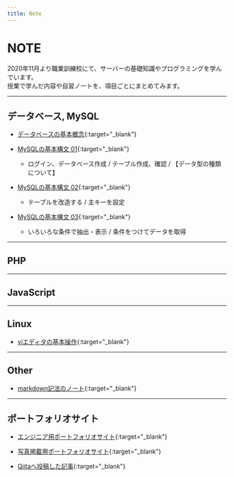 ```yaml
---
title: Note
---
```


# NOTE
2020年11月より職業訓練校にて、サーバーの基礎知識やプログラミングを学んでいます。  
授業で学んだ内容や自習ノートを、項目ごとにまとめてみます。  

---

## データベース, MySQL  
* [データベースの基本概念](note/database_01.md){:target="_blank"}  

* [MySQLの基本構文 01](note/mysql_01.md){:target="_blank"}  
  - ログイン、データベース作成 / テーブル作成、確認 / 【データ型の種類について】  

* [MySQLの基本構文 02](note/mysql_02.md){:target="_blank"}  
  - テーブルを改造する / 主キーを設定  

* [MySQLの基本構文 03](note/mysql_03.md){:target="_blank"}  
  - いろいろな条件で抽出・表示 / 条件をつけてデータを取得  

---

## PHP

---

## JavaScript  

---

## Linux  

* [viエディタの基本操作](note/vieditor.md){:target="_blank"}  

---

## Other
* [markdown記法のノート](note/markdown.md){:target="_blank"}  

---  

## ポートフォリオサイト
* [エンジニア用ポートフォリオサイト](https://shoheiphoto.github.io/00/portfolio/){:target="_blank"}  

* [写真掲載用ポートフォリオサイト](https://shoheiphoto.github.io/00/){:target="_blank"}  

* [Qiitaへ投稿した記事](https://qiita.com/suitoupen){:target="_blank"}  

